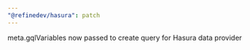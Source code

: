 ```yaml
---
"@refinedev/hasura": patch
---
```


meta.gqlVariables now passed to create query for Hasura data provider
